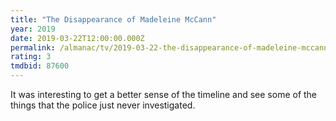 ```yaml
---
title: "The Disappearance of Madeleine McCann"
year: 2019
date: 2019-03-22T12:00:00.000Z
permalink: /almanac/tv/2019-03-22-the-disappearance-of-madeleine-mccann/index.html
rating: 3
tmdbid: 87600
---
```


It was interesting to get a better sense of the timeline and see some of the things that the police just never investigated.